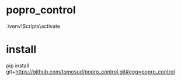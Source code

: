 # popro_control

.\venv\Scripts\activate

# install
pip install git+https://github.com/tomosud/popro_control.git#egg=popro_control
